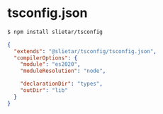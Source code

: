 # tsconfig.json

```sh
$ npm install slietar/tsconfig
```

```json
{
  "extends": "@slietar/tsconfig/tsconfig.json",
  "compilerOptions": {
    "module": "es2020",
    "moduleResolution": "node",

    "declarationDir": "types",
    "outDir": "lib"
  }
}
```
